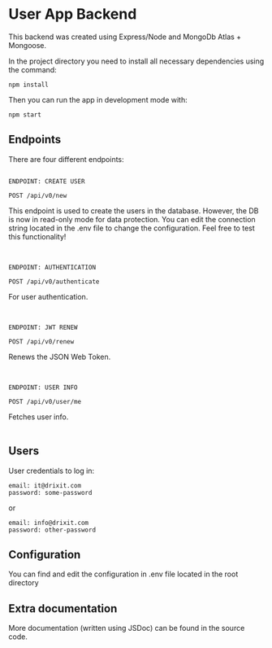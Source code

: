 # User App Backend

This backend was created using Express/Node and MongoDb Atlas + Mongoose.

In the project directory you need to install all necessary dependencies using the command:

```
npm install
```

Then you can run the app in development mode with:

```
npm start
```

## Endpoints

There are four different endpoints:

```

ENDPOINT: CREATE USER

POST /api/v0/new

```

This endpoint is used to create the users in the database. However, the DB is now in read-only mode for data protection. You can edit the connection string located in the .env file to change the configuration. Feel free to test this functionality! 
<br>
<br>

```

ENDPOINT: AUTHENTICATION

POST /api/v0/authenticate

```

For user authentication.
<br>
<br>

```

ENDPOINT: JWT RENEW

POST /api/v0/renew

```
Renews the JSON Web Token.
<br>
<br>

```

ENDPOINT: USER INFO

POST /api/v0/user/me

```
Fetches user info.
<br>
<br>

## Users

User credentials to log in:

```
email: it@drixit.com
password: some-password
````
or

```
email: info@drixit.com
password: other-password
```

## Configuration

You can find and edit the configuration in .env file located in the root directory

## Extra documentation

More documentation (written using JSDoc) can be found in the source code.


